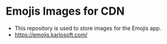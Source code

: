# Emojis Images for CDN

- This repository is used to store images for the Emojis app.
- https://emojis.karlosoft.com/